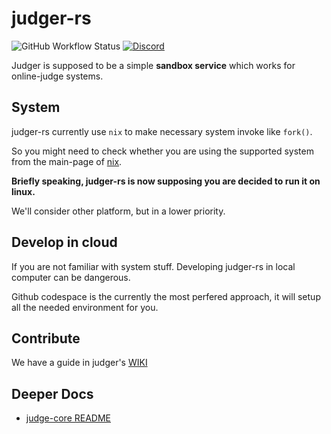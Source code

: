 # judger-rs

![GitHub Workflow Status](https://img.shields.io/github/actions/workflow/status/OJ-lab/judger/rust-check.yml?logo=github&label=Core%20Tests)
[![Discord](https://img.shields.io/discord/916955582181822486?label=Discord&color=blue&logo=discord&logoColor=white)](https://discord.gg/vh8NCgdp8J)

Judger is supposed to be a simple **sandbox service** which works for online-judge systems.

## System

judger-rs currently use `nix` to make necessary system invoke like `fork()`.

So you might need to check whether you are using the supported system from the main-page of [nix](https://github.com/nix-rust/nix).

**Briefly speaking, judger-rs is now supposing you are decided to run it on linux.**

We'll consider other platform, but in a lower priority.

## Develop in cloud

If you are not familiar with system stuff.
Developing judger-rs in local computer can be dangerous.

Github codespace is the currently the most perfered approach,
it will setup all the needed environment for you.

## Contribute

We have a guide in judger's [WIKI](https://github.com/OJ-lab/judger/wiki/Contribution-Guide)

## Deeper Docs

- [judge-core README](judge-core/README.md)
